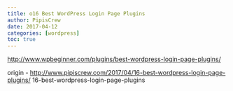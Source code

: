 ```yaml
---
title: o16 Best WordPress Login Page Plugins
author: PipisCrew
date: 2017-04-12
categories: [wordpress]
toc: true
---
```


http://www.wpbeginner.com/plugins/best-wordpress-login-page-plugins/

origin - http://www.pipiscrew.com/2017/04/16-best-wordpress-login-page-plugins/ 16-best-wordpress-login-page-plugins